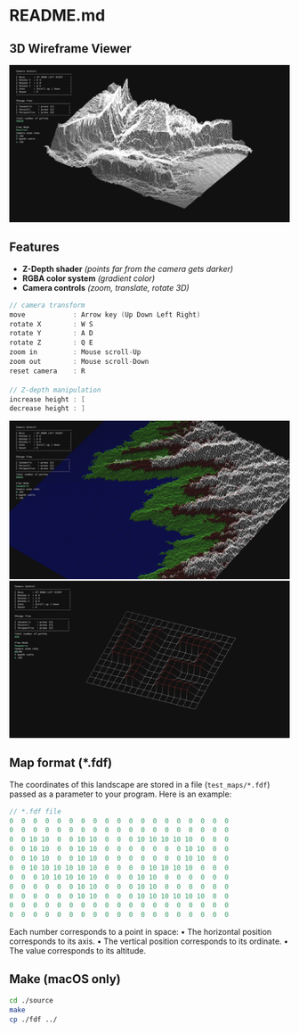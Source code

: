 # README.md

## 3D Wireframe Viewer

![map](./images/map.png)

## **Features**

- **Z-Depth shader** *(points far from the camera gets darker)*
- **RGBA color system** *(gradient color)*
- **Camera controls** *(zoom, translate, rotate 3D)*

```c
// camera transform
move            : Arrow key (Up Down Left Right)
rotate X        : W S
rotate Y        : A D
rotate Z        : Q E
zoom in         : Mouse scroll-Up
zoom out        : Mouse scroll-Down
reset camera    : R

// Z-depth manipulation
increase height : [
decrease height : ]
```

![landscape](./images/landscape.png)
![42_color](./images/42_color.png)

## Map format (*.fdf)

The coordinates of this landscape are stored in a file (`test_maps/*.fdf`) passed as
a parameter to your program. Here is an example:

```c
// *.fdf file 
0  0  0  0  0  0  0  0  0  0  0  0  0  0  0  0  0  0  0
0  0  0  0  0  0  0  0  0  0  0  0  0  0  0  0  0  0  0
0  0 10 10  0  0 10 10  0  0  0 10 10 10 10 10  0  0  0
0  0 10 10  0  0 10 10  0  0  0  0  0  0  0 10 10  0  0
0  0 10 10  0  0 10 10  0  0  0  0  0  0  0 10 10  0  0
0  0 10 10 10 10 10 10  0  0  0  0 10 10 10 10  0  0  0
0  0  0 10 10 10 10 10  0  0  0 10 10  0  0  0  0  0  0
0  0  0  0  0  0 10 10  0  0  0 10 10  0  0  0  0  0  0
0  0  0  0  0  0 10 10  0  0  0 10 10 10 10 10 10  0  0
0  0  0  0  0  0  0  0  0  0  0  0  0  0  0  0  0  0  0
0  0  0  0  0  0  0  0  0  0  0  0  0  0  0  0  0  0  0
```

Each number corresponds to a point in space:
• The horizontal position corresponds to its axis.
• The vertical position corresponds to its ordinate.
• The value corresponds to its altitude.

## Make (macOS only)

```bash
cd ./source
make
cp ./fdf ../
```

